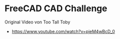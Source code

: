 # FreeCAD CAD Challenge

Original Video von Too Tall Toby

- https://www.youtube.com/watch?v=pjeM4wBcD_0
